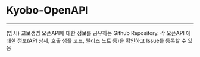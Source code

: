 # Kyobo-OpenAPI

---
(임시) 교보생명 오픈API에 대한 정보를 공유하는 Github Repository.
각 오픈API 에 대한 정보(API 상세, 호출 샘플 코드, 릴리즈 노트 등)을 확인하고 Issue를 등록할 수 있음

